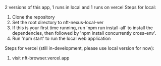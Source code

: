 2 versions of this app, 1 runs in local and 1 runs on vercel
Steps for local:
1. Clone the repository
2. Set the root directory to nft-nexus-local-ver
3. If this is your first time running, run 'npm run install-all' to install the dependencies, then followed by 'npm install concurrently cross-env'.
4. Run 'npm start' to run the local web application

Steps for vercel (still in-development, please use local version for now):
1. visit nft-browser.vercel.app
